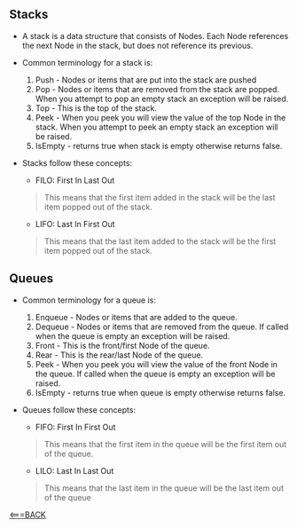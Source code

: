 ## Stacks

- A stack is a data structure that consists of Nodes. Each Node references the next Node in the stack, but does not reference its previous.

- Common terminology for a stack is:

    1. Push - Nodes or items that are put into the stack are pushed
    2. Pop - Nodes or items that are removed from the stack are popped. When you attempt to pop an empty stack an exception will be raised.
    3. Top - This is the top of the stack.
    4. Peek - When you peek you will view the value of the top Node in the stack. When you attempt to peek an empty stack an exception will be raised.
    5. IsEmpty - returns true when stack is empty otherwise returns false.

- Stacks follow these concepts:

    - FILO:
    First In Last Out

    >This means that the first item added in the stack will be the last item popped out of the stack.

    - LIFO:
    Last In First Out

    >This means that the last item added to the stack will be the first item popped out of the stack.

## Queues

- Common terminology for a queue is:

    1. Enqueue - Nodes or items that are added to the queue.
    2. Dequeue - Nodes or items that are removed from the queue. If called when the queue is empty an exception will be raised.
    3. Front - This is the front/first Node of the queue.
    4. Rear - This is the rear/last Node of the queue.
    5. Peek - When you peek you will view the value of the front Node in the queue. If called when the queue is empty an exception will be raised.
    6. IsEmpty - returns true when queue is empty otherwise returns false.

- Queues follow these concepts:

    - FIFO:
    First In First Out

    > This means that the first item in the queue will be the first item out of the queue.

    - LILO:
    Last In Last Out

    >This means that the last item in the queue will be the last item out of the queue




[<===BACK](README.MD)
